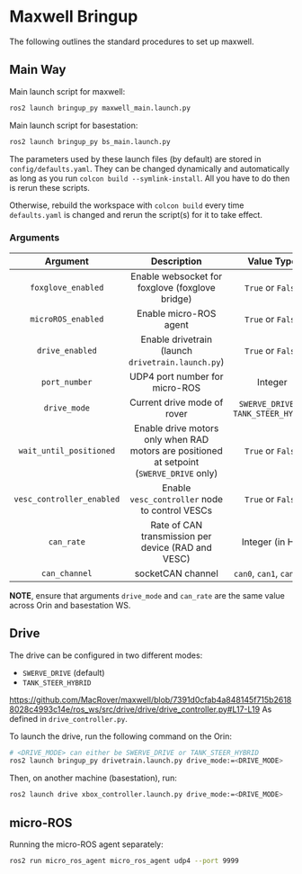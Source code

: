 # Maxwell Bringup
The following outlines the standard procedures to set up maxwell.
## Main Way
Main launch script for maxwell:
```bash
ros2 launch bringup_py maxwell_main.launch.py
```
Main launch script for basestation:
```bash
ros2 launch bringup_py bs_main.launch.py
```

The parameters used by these launch files (by default) are stored in `config/defaults.yaml`. They can be changed dynamically and automatically as long as you run `colcon build --symlink-install`. All you have to do then is rerun these scripts. 

Otherwise, rebuild the workspace with `colcon build` every time `defaults.yaml` is changed and rerun the script(s) for it to take effect.

### Arguments
| **Argument**              | **Description**   | **Value Type**   |
| :-----------------------: | :---------------: | :-----------------: |
| `foxglove_enabled`        | Enable websocket for foxglove (foxglove bridge) | `True` or `False` |
| `microROS_enabled`        | Enable micro-ROS agent | `True` or `False` |
| `drive_enabled`           | Enable drivetrain (launch `drivetrain.launch.py`)    | `True` or `False` |
| `port_number`             | UDP4 port number for micro-ROS | Integer
| `drive_mode`              | Current drive mode of rover | `SWERVE_DRIVE` or `TANK_STEER_HYBRID` |
| `wait_until_positioned`   | Enable drive motors only when RAD motors are positioned at setpoint (`SWERVE_DRIVE` only) | `True` or `False` |
| `vesc_controller_enabled` | Enable `vesc_controller` node to control VESCs | `True` or `False` |
| `can_rate`                | Rate of CAN transmission per device (RAD and VESC) | Integer (in Hz) |
| `can_channel`             | socketCAN channel | `can0`, `can1`, `can2`, ... |

**NOTE**, ensure that arguments `drive_mode` and `can_rate` are the same value across Orin and basestation WS.

## Drive
The drive can be configured in two different modes:
- `SWERVE_DRIVE` (default)
- `TANK_STEER_HYBRID`

https://github.com/MacRover/maxwell/blob/7391d0cfab4a848145f715b26188028c4993c14e/ros_ws/src/drive/drive/drive_controller.py#L17-L19
As defined in `drive_controller.py`.

To launch the drive, run the following command on the Orin:
```bash
# <DRIVE_MODE> can either be SWERVE_DRIVE or TANK_STEER_HYBRID
ros2 launch bringup_py drivetrain.launch.py drive_mode:=<DRIVE_MODE>
```
Then, on another machine (basestation), run:
```bash
ros2 launch drive xbox_controller.launch.py drive_mode:=<DRIVE_MODE>
```

## micro-ROS
Running the micro-ROS agent separately:
```bash
ros2 run micro_ros_agent micro_ros_agent udp4 --port 9999
```
